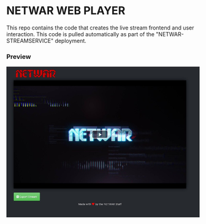 # NETWAR WEB PLAYER
This repo contains the code that creates the live stream frontend and user interaction.
This code is pulled automatically as part of the "NETWAR-STREAMSERVICE" deployment.

### Preview
![Frontend Preview](git/screenshot.jpg "Preview")
